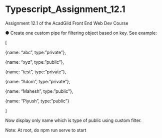 # Typescript_Assignment_12.1

Assignment 12.1 of the AcadGild Front End Web Dev Course

● Create one custom pipe for filtering object based on key. See example:

[

{name: “abc”, type:”private”},

{name: “xyz”, type:”public”},

{name: “test”, type:”private”},

{name: “Adom”, type:”private”},

{name: “Mahesh”, type:”public”},

{name: “Piyush”, type:”public”}

]

Now display only name which is type of public using custom filter.

Note: At root, do npm run serve to start
